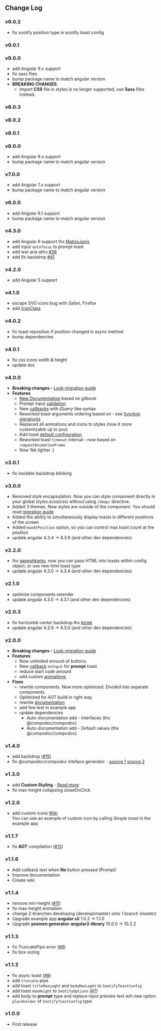 ## Change Log

### v9.0.2
- fix snotify position type in snotify toast config

### v9.0.1

### v9.0.0

- add Angular 9.x support
- fix sass files
- bump package name to match angular version
- **BREAKING CHANGES**:
  - Import **CSS** file in styles is no longer supported, use **Sass** files instead.

### v8.0.3

### v8.0.2

### v8.0.1

### v8.0.0

- add Angular 8.x support
- bump package name to match angular version

### v7.0.0

- add Angular 7.x support
- bump package name to match angular version

### v6.0.0

- add Angular 6.1 support
- bump package name to match angular version

### v4.3.0

- add Angular 6 support thx [MatissJanis](https://github.com/artemsky/ng-snotify/pull/43)
- add input `autofocus` to prompt toast
- add wai-aria attrs [#36](https://github.com/artemsky/ng-snotify/issues/36)
- add fix backdrop [#41](https://github.com/artemsky/ng-snotify/issues/41)

### v4.2.0

- add Angular 5 support

### v4.1.0

- escape SVG icons bug with Safari, Firefox
- add [iconClass](https://artemsky.github.io/ng-snotify/documentation/api/options.html#iconclass)

### v4.0.2

- fix toast reposition if position changed in async method
- bump dependencies

### v4.0.1

- fix css icons width & height
- update doc

### v4.0.0

- **Breaking changes -** [Look migration guide](https://artemsky.github.io/ng-snotify/documentation/essentials/upgrade.html)
- **Features**
  - [New Documentation](https://artemsky.github.io/ng-snotify/documentation) based on gitbook
  - Prompt input [validation](https://artemsky.github.io/ng-snotify/documentation/essentials/examples.html#prompt--validation)
  - New [callbacks](https://artemsky.github.io/ng-snotify/documentation/api/callbacks.html) with jQuery-like syntax
  - Reworked toast arguments ordering based on - see [function signatures](https://artemsky.github.io/ng-snotify/documentation/api/snotify.html)
  - Replaced all animations and icons to styles (now it more customizable up to you)
  - Add toast [default configuration](https://artemsky.github.io/ng-snotify/documentation/api/options.html)
  - Reworked toast `timeout` interval - now based on `requestAnimationFrame`
  - Now 1kb lighter :)

### v3.0.1

- fix invisible backdrop blinking

### v3.0.0

- Removed style encapsulation. Now you can style component directly in your global styles.scss(css) without using `/deep/` directive.
- Added 3 themes. Now styles are outside of the component. You should read [migration guide](documentation/v2-to-v3-migration-guide.md)
- Added the ability to simultaneously display toasts in different positions of the screen
- Added `maxAtPosition` option, so you can control max toast count at the position
- update angular 4.3.4 -> 4.3.6 (and other dev dependencies)

### v2.2.0

- thx [ganeshkantu](https://github.com/artemsky/ng-snotify/issues/19), now you can pass HTML into toasts within config object, or use new _html_ toast type
- update angular 4.3.0 -> 4.3.4 (and other dev dependencies)

### v2.1.0

- optimize components rerender
- update angular 4.3.0 -> 4.3.1 (and other dev dependencies)

### v2.0.3

- fix horizontal center backdrop thx [ktriek](https://github.com/artemsky/ng-snotify/pull/18)
- update angular 4.2.6 -> 4.3.0 (and other dev dependencies)

### v2.0.0

- **Breaking changes -** [Look migration guide](https://github.com/artemsky/ng-snotify/tree/master/documentation/v1-to-v2-migration-guide.md)
- **Features**
  - Now unlimited amount of buttons.
  - New [callback](https://github.com/artemsky/ng-snotify/tree/master/documentation/v2/api.md#callbacks) `onInput` for **prompt** toast
  - reduce start code amount
  - add custom [animations](https://github.com/artemsky/ng-snotify/tree/master/documentation/v2/animations.md)
- **Fixes**
  - rewrite components. Now more optimized. Divided into separate components.
  - Optimized for AOT build in right way.
  - rewrite [documentation](https://github.com/artemsky/ng-snotify/tree/master/documentation)
  - add few test in example app
  - update dependencies
    - Auto-documentation add - Interfaces (thx @compodoc/compodoc)
    - Auto-documentation add - Default values (thx @compodoc/compodoc)

### v1.4.0

- add backdrop ([#15](https://github.com/artemsky/ng-snotify/issues/15))
- fix @compodoc/compodoc inteface generator - [source 1](https://github.com/compodoc/compodoc/issues/198)
  [source 2](https://github.com/jvandemo/generator-angular2-library/issues/112)

### v1.3.0

- add **Custom Styling** - [Read more](https://github.com/artemsky/ng-snotify/wiki/Custom-Styling)
- fix max-height collapsing closeOnClick

### v1.2.0

- add custom icons [Wiki](https://github.com/artemsky/ng-snotify/wiki/API#custom-icon)  
  You can see an example of custom icon by calling _Simple toast_ in the example app

### v1.1.7

- fix **AOT** compilation ([#13](https://github.com/artemsky/ng-snotify/issues/13))

### v1.1.6

- Add callback text when **No** button pressed (Prompt)
- Improve documentation
- Create wiki

### v1.1.4

- remove min-height ([#11](https://github.com/artemsky/ng-snotify/issues/11))
- fix max-height animation
- change 2-branches developing (develop\master) onto 1 branch (master)
- Upgrade example app **angular cli** 1.0.2 -> 1.1.0
- Upgrade **yeomen generator-angular2-library** 10.0.0 -> 10.2.2

### v1.1.3

- fix TruncatePipe error ([#9](https://github.com/artemsky/ng-snotify/issues/9))
- fix box-sizing

### v1.1.2

- fix async toast ([#8](https://github.com/artemsky/ng-snotify/issues/8))
- add `truncate` pipe
- add toast `titleMaxLeght` and `bodyMaxLeght` to `SnotifyToastConfig`
- add toast `maxHeight` to `SnotifyOptions` ([#7](https://github.com/artemsky/ng-snotify/issues/7))
- add body to **prompt** type and replace input preview text wih new option `placeholder` of `SnotifyToastConfig` type

### v1.0.0

- First release
